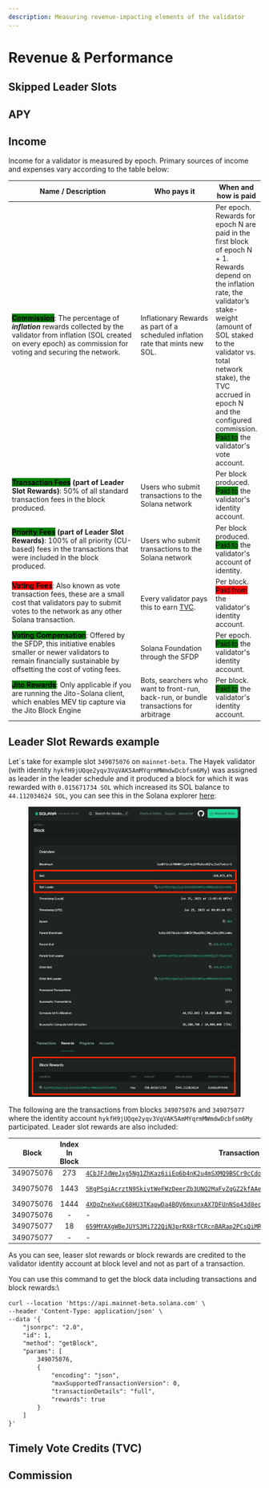 ```yaml
---
description: Measuring revenue-impacting elements of the validator
---
```


# Revenue & Performance

## Skipped Leader Slots

## APY

## Income

Income for a validator is measured by epoch. Primary sources of income and expenses vary according to the table below:

<table><thead><tr><th width="356.01171875">Name / Description</th><th width="180.3203125">Who pays it</th><th>When and how is paid</th></tr></thead><tbody><tr><td><mark style="background-color:green;"><strong>Commission</strong></mark>: The percentage of <em><strong>inflation</strong></em> rewards collected by the validator from inflation (SOL created on every epoch) as commission for voting and securing the network.</td><td>Inflationary Rewards as part of a scheduled inflation rate that mints new SOL.</td><td>Per epoch. Rewards for epoch N are paid in the first block of epoch N + 1. Rewards depend on the inflation rate, the validator’s stake-weight (amount of SOL staked to the validator vs. total network stake), the TVC accrued in epoch N and the configured commission.<br><mark style="background-color:green;">Paid to</mark> the validator's vote account.</td></tr><tr><td><mark style="background-color:green;"><strong>Transaction Fees</strong></mark><strong> (part of Leader Slot Rewards)</strong>: 50% of all standard transaction fees in the block produced.</td><td>Users who submit transactions to the Solana network</td><td>Per block produced.<br><mark style="background-color:green;">Paid to</mark> the validator's identity account.</td></tr><tr><td><mark style="background-color:green;"><strong>Priority Fees</strong></mark><strong> (part of Leader Slot Rewards)</strong>: 100% of all priority (CU-based) fees in the transactions that were included in the block produced.</td><td>Users who submit transactions to the Solana network</td><td>Per block produced.<br><mark style="background-color:green;">Paid to</mark> the validator's account of identity.</td></tr><tr><td><mark style="background-color:red;"><strong>Voting Fees</strong></mark>: Also known as vote transaction fees, these are a small cost that validators pay to submit votes to the network as any other Solana transaction.</td><td>Every validator pays this to earn <a href="./#timely-vote-credits-tvc">TVC</a>.</td><td>Per block.<br><mark style="background-color:red;">Paid from</mark> the validator's identity account.</td></tr><tr><td><mark style="background-color:green;"><strong>Voting Compensation</strong></mark>: Offered by the SFDP, this initiative enables smaller or newer validators to remain financially sustainable by offsetting the cost of voting fees.</td><td>Solana Foundation through the SFDP</td><td>Per epoch.<br><mark style="background-color:green;">Paid to</mark> the validator's identity account.</td></tr><tr><td><mark style="background-color:green;"><strong>Jito Rewards</strong></mark>: Only applicable if you are running the Jito-Solana client, which enables MEV tip capture via the Jito Block Engine</td><td>Bots, searchers who want to front-run, back-run, or bundle transactions for arbitrage</td><td>Per block.<br><mark style="background-color:green;">Paid to</mark> the validator's identity account.</td></tr></tbody></table>

## Leader Slot Rewards example

Let´s take for example slot `349075076`  on `mainnet-beta`. The Hayek validator (with identity `hykfH9jUQqe2yqv3VqVAK5AmMYqrmMWmdwDcbfsm6My`) was assigned as leader in the leader schedule and it produced a block for which it was rewarded with `0.015671734 SOL` which increased its SOL balance to `44.112034624 SOL`, you can see this in the Solana explorer [here](https://explorer.solana.com/block/349075076/rewards):

<figure><img src="../../.gitbook/assets/image.png" alt=""><figcaption></figcaption></figure>

The following are the transactions from blocks `349075076` and `349075077` where the identity account `hykfH9jUQqe2yqv3VqVAK5AmMYqrmMWmdwDcbfsm6My` participated. Leader slot rewards are also included:

| Block     | Index In Block | Transaction ID                                                                                                                                                                                                        | Pre-Balance | Post-Balance | Balance Change | Block Reward |               Description              |
| --------- | :------------: | --------------------------------------------------------------------------------------------------------------------------------------------------------------------------------------------------------------------- | ----------- | ------------ | :------------: | ------------ | :------------------------------------: |
| 349075076 |       273      | [`4CbJFJdWeJxg5Ng1ZhKaz6iiEo6b4nK2u4mSXMQ9BSCr9cCdoWG2DSthbAnFt44c6pSjwrav4RSN7MsqhzkujJas`](https://explorer.solana.com/tx/4CbJFJdWeJxg5Ng1ZhKaz6iiEo6b4nK2u4mSXMQ9BSCr9cCdoWG2DSthbAnFt44c6pSjwrav4RSN7MsqhzkujJas) | 44098438050 | 44098433050  |      -5000     | -            |        Validator vote: TowerSync       |
| 349075076 |      1443      | [`5RgPSgiAcrztN9SkivtWeFWzDeerZb3UNQ2MaFvZqGZ2kfAAeS56GdJx3gLnLQdwwTYd9fm3v9XabnkCkCNcXrgE`](https://explorer.solana.com/tx/5RgPSgiAcrztN9SkivtWeFWzDeerZb3UNQ2MaFvZqGZ2kfAAeS56GdJx3gLnLQdwwTYd9fm3v9XabnkCkCNcXrgE) | 44098433050 | 44096367890  |    -2065160    | -            | Jito: InitializeTipDistributionAccount |
| 349075076 |      1444      | [`4XDqZneXwuC68HU3TKapwDa4BQV6mxunxAX7DFUnNSp43d8ecY7y24tigbQ7R9nXexF7WEvPDi3JPM3Fi5kpnUgL`](https://explorer.solana.com/tx/4XDqZneXwuC68HU3TKapwDa4BQV6mxunxAX7DFUnNSp43d8ecY7y24tigbQ7R9nXexF7WEvPDi3JPM3Fi5kpnUgL) | 44096367890 | 44096362890  |      -5000     | -            |         Jito: ChangeTipReceiver        |
| 349075076 |        -       | -                                                                                                                                                                                                                     | 44096362890 | 44112034624  |    15671734    | 15671734     |           Leaser Slot Rewards          |
| 349075077 |       18       | [`659MYAXgWBeJUYS3Mi722QiN3prRX8rTCRcnBARap2PCsQiMRcR8DrNTTo5MoYGqyqmwgfgWeTh19gewehRCTNkU`](https://explorer.solana.com/tx/659MYAXgWBeJUYS3Mi722QiN3prRX8rTCRcnBARap2PCsQiMRcR8DrNTTo5MoYGqyqmwgfgWeTh19gewehRCTNkU) | 44112034624 | 44112029624  |      -5000     | -            |        Validator vote: TowerSync       |
| 349075077 |        -       | -                                                                                                                                                                                                                     | 44112029624 | 44124345405  |    12315781    | 12315781     |           Leaser Slot Rewards          |

As you can see, leaser slot rewards or block rewards are credited to the validator identity account at block level and not as part of a transaction.

You can use this command to get the block data including transactions and block rewards:\


```
curl --location 'https://api.mainnet-beta.solana.com' \
--header 'Content-Type: application/json' \
--data '{
    "jsonrpc": "2.0",
    "id": 1,
    "method": "getBlock",
    "params": [
        349075076,
        {
            "encoding": "json",
            "maxSupportedTransactionVersion": 0,
            "transactionDetails": "full",
            "rewards": true
        }
    ]
}'
```

## Timely Vote Credits (TVC)

## Commission
